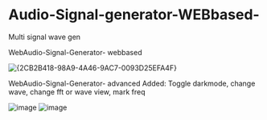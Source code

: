 # Audio-Signal-generator-WEBbased-
Multi signal wave gen

WebAudio-Signal-Generator- webbased


![{2CB2B418-98A9-4A46-9AC7-0093D25EFA4F}](https://github.com/user-attachments/assets/a98cdcb5-f9ab-468e-a513-4083caec8e10)


WebAudio-Signal-Generator- advanced
Added:
Toggle darkmode,
change wave,
change fft or wave view,
mark freq

![image](https://github.com/user-attachments/assets/19ea9b41-5cd8-4721-9971-599a65dac229)
![image](https://github.com/user-attachments/assets/b2baeb58-5845-4e6f-a301-f44ac2f44171)
